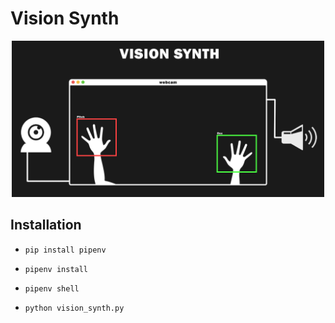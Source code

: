 # Vision Synth
<div align="center"><img src="lib/img/vision_synth.png" width="500px"/></div>

## Installation

- `pip install pipenv`

- `pipenv install`

- `pipenv shell`

- `python vision_synth.py`
